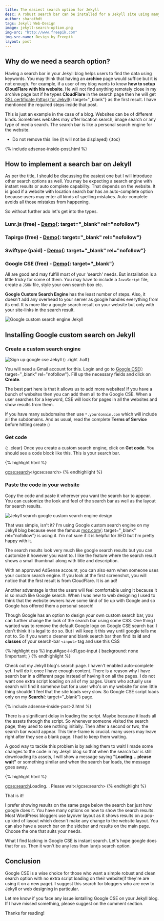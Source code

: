 ```yaml
---
title: The easiest search option for Jekyll
desc: A robust search bar can be installed for a Jekyll site using many ways. But I'm discussing the easiest one here. We are using Google's custom search engine which doesn't add any overhead to our website.
author: sharathdt
tags: Jekyll Web-Design
image: jekyll-search-option.png
img-src: "http://www.freepik.com"
img-src-name: Design by Freepik
layout: post
---
```



## Why do we need a search option?
Having a search bar in your Jekyll blog helps users to find the data using keywords. You may think that having an **archive** page would suffice but it is not enough. For example, if a user of my blog wants to know **how to setup CloudFlare with his website**. He will not find anything remotely close in my archive page but if he types **CloudFlare** in the search page then he will get [SSL certificate (https) for Jekyll](https://www.google.com/url?q=http://blog.webjeda.com/jekyll-ssl/){: target="_blank"} as the first result. I have mentioned the required steps inside that post.

This is just an example in the case of a blog. Websites can be of different kinds. Sometimes websites may offer location search, image search or any type of media search. The search bar is like a personal search engine for the website.

* Do not remove this line (it will not be displayed) 
{:toc}

{% include adsense-inside-post.html %}

## How to implement a search bar on Jekyll
As per the title, I should be discussing the easiest one but I will introduce other search options as well. You may be expecting a search engine with instant results or auto complete capability. That depends on the website. It is good if a website with location search bar has an auto-complete option because users may enter all kinds of spelling mistakes. Auto-complete avoids all those mistakes from happening.


So without further ado let's get into the types.

### Lunr.js (free) - [Demo](http://lunrjs.com/example/){: target="_blank" rel="nofollow"}

### Tapirgo (free) - [Demo](https://classicyuppie.com/){: target="_blank" rel="nofollow"}

### Swiftype (paid) - [Demo](http://wholebodyresearch.com/){: target="_blank" rel="nofollow"}

### Google CSE (free) - [Demo](/search){: target="_blank"}




All are good and may fulfill most of your 'search' needs. But installation is a little tricky for some of them. You may have to include a ``JavaScript`` file, create a ``JSON`` file, style your own search box etc.

**Google Custom Search Engine** has the least number of steps. Also, it doesn't add any overhead to your server as google handles everything from its end. It is more like a google search result on your website but only with your site-links in the search result.

![Google custom search engine Jekyll](/images/google-custom-search-engine-jekyll.png)



## Installing Google custom search on Jekyll

### Create a custom search engine


![Sign up google cse Jekyll](/images/sign-up-google-cse-jekyll.png)
{: .right .half}

You will need a Gmail account for this. Login and go to [Google CSE](https://cse.google.com){: target="_blank" rel="nofollow"}. Fill up the necessary fields and click on **Create**.

The best part here is that it allows us to add more websites! If you have a bunch of websites then you can add them all to the Google CSE. When a user searches for a keyword, CSE will look for pages in all the websites and show results from them.


If you have many subdomains then use ``*.yourdomain.com`` which will include all the subdomains. And as usual, read the complete **Terms of Service** before hitting create :)

### Get code
{: .clear}
Once you create a custom search engine, click on **Get code**. You should see a code block like this. This is your search bar.

{% highlight html %}
<script>
  (function() {
    var cx = '000124122121016203706:yoijr22b2m8';
    var gcse = document.createElement('script');
    gcse.type = 'text/javascript';
    gcse.async = true;
    gcse.src = 'https://cse.google.com/cse.js?cx=' + cx;
    var s = document.getElementsByTagName('script')[0];
    s.parentNode.insertBefore(gcse, s);
  })();
</script>
<gcse:search></gcse:search>
{% endhighlight %}

### Paste the code in your website
Copy the code and paste it wherever you want the search bar to appear. You can customize the look and feel of the search bar as well as the layout for search results.

![Jekyll search google custom search engine design](/images/jekyll-search-google-custom-search-engine-design.png)

That was simple, isn't it? I'm using Google custom search engine on my Jekyll blog because even the famous [moz.com](https://moz.com/pages/search_results){: target="_blank" rel="nofollow"} is using it. I'm not sure if it is helpful for SEO but I'm pretty happy with it.

The search results look very much like google search results but you can customize it however you want to. I like the feature where the search result shows a small thumbnail along with title and description.

With an approved AdSense account, you can also earn when someone uses your custom search engine. If you look at the first screenshot, you will notice that the first result is from CloudFlare. It is an ad! 

Another advantage is that the users will feel comfortable using it because it is so much like Google search. When I was new to web designing I used to think that the website owners have some kind of tie up with Google and so Google has offered them a personal search!

Though Google has an option to design your own custom search bar, you can further change the look of the search bar using some CSS. One thing I wanted was to remove the default Google logo on Google CSE search bar. I don't think it is legal to do so. But I will keep it this way until google tells me not to. So if you want a cleaner and blank search bar then find its **id** and **classes** of your search-bar ``<input>`` tag and use this CSS

{% highlight css %}
input#gsc-i-id1.gsc-input {
    background: none !important;
}
{% endhighlight %}

Check out my Jekyll blog's search page. I haven't enabled auto-complete yet. I will do it once I have enough content. There is a reason why I have search bar in a different page instead of having it on all the pages. I do not want one extra script loading on all of my pages. Users who actually use search will find it somehow but for a user who's on my website for one little thing shouldn't feel that the site loads very slow. So Google CSE script loads only on my [**Search**](/search/){: target="_blank"} page.

{% include adsense-inside-post-2.html %}


There is a significant delay in loading the script. Maybe because it loads all the assets through the script. So whenever someone visited the search page, they used to see nothing initially. Then after a second or two, the search bar would appear. This time-frame is crucial. many users may leave right after they see a blank page. I had to keep them waiting.

A good way to tackle this problem is by asking them to wait! I made some changes to the code in my Jekyll blog so that when the search bar is still downloading its assets, I will show a message saying **"Loading... please wait"** or something similar and when the search bar loads, the message goes away.

{% highlight html %}
<script>
  (function() {
    var cx = '000124122121016203706:yoijr22b2m8';
    var gcse = document.createElement('script');
    gcse.type = 'text/javascript';
    gcse.async = true;
    gcse.src = 'https://cse.google.com/cse.js?cx=' + cx;
    var s = document.getElementsByTagName('script')[0];
    s.parentNode.insertBefore(gcse, s);
  })();
</script>
<gcse:search>Loading. . Please wait</gcse:search>
{% endhighlight %}

That is it! 

I prefer showing results on the same page below the search bar just how google does it. You have many options on how to show the search results. Most WordPress bloggers use layover layout as it shows results on a pop-up kind of layout which doesn't make any change to the website layout. You can also have a search bar on the sidebar and results on the main page. Choose the one that suits your needs.

What I find lacking in Google CSE is instant search. Let's hope google does that for us. Then it won't be any less than lunrjs search option.


## Conclusion
Google CSE is a wise choice for those who want a simple robust and clean search option with no extra script loading on their website(if they're are using it on a new page). I suggest this search for bloggers who are new to Jekyll or web designing in particular.

Let me know if you face any issue isntalling Google CSE on your Jekyll blog. If I have missed something, please suggest on the comment section.

Thanks for reading!